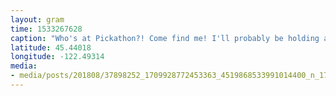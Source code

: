 ```yaml
---
layout: gram
time: 1533267628
caption: "Who's at Pickathon?! Come find me! I'll probably be holding a baby. 👶🏻"
latitude: 45.44018
longitude: -122.49314
media:
- media/posts/201808/37898252_1709928772453363_4519868533991014400_n_17858458702272313.jpg
---
```

